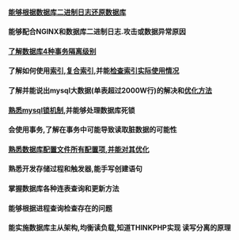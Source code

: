 #### [能够根据数据库二进制日志还原数据库](http://www.jb51.net/article/76017.htm)
#### 能够配合NGINX和数据库二进制日志.攻击或数据异常原因

#### [了解数据库4种事务隔离级别](./事务隔离级别.md)
#### 了解如何使用[索引](./索引.md),[复合索引](./复合索引.md),并能[检查索引实际使用情况](./explain.md)

#### 了解并能说出mysql大数据(单表超过2000W行)的解决和[优化方法](http://database.51cto.com/art/201505/476659.htm)

#### [熟悉mysql锁机制](./锁机制.md),并能够处理数据库死锁

#### 会使用事务,了解在事务中可能导致读取脏数据的可能性

#### [熟悉数据库配置文件所有配置项,并能对其优化](./myCnf.md)

#### 熟悉开发存储过程和触发器,能手写创建语句

#### 掌握数据库各种连表查询和更新方法

#### 能够根据进程查询检查存在的问题

#### 能实施数据库主从架构,均衡读负载,知道THINKPHP实现 读写分离的原理
